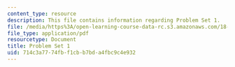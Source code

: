 ```yaml
---
content_type: resource
description: This file contains information regarding Problem Set 1.
file: /media/https%3A/open-learning-course-data-rc.s3.amazonaws.com/18-904-seminar-in-topology-spring-2011/714c3a7774fbf1cbb7bda4fbc9c4e932_MIT18_904S11_pset1.pdf
file_type: application/pdf
resourcetype: Document
title: Problem Set 1
uid: 714c3a77-74fb-f1cb-b7bd-a4fbc9c4e932
---
```

